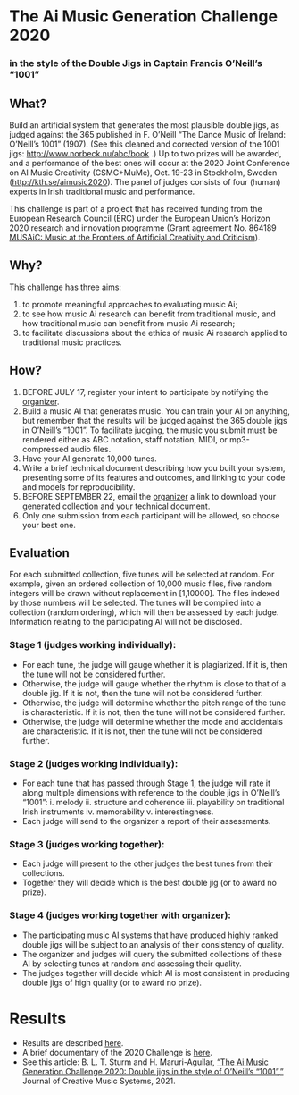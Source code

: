 # The Ai Music Generation Challenge 2020

### in the style of the Double Jigs in Captain Francis O’Neill’s “1001”
 
## What?
Build an artificial system that generates the most plausible double jigs, as judged against the 365 published in F. O’Neill “The Dance Music of Ireland: O’Neill’s 1001” (1907). (See this cleaned and corrected version of the 1001 jigs: http://www.norbeck.nu/abc/book .) Up to two prizes will be awarded, and a performance of the best ones will occur at the 2020 Joint Conference on AI Music Creativity (CSMC+MuMe), Oct. 19-23 in Stockholm, Sweden (http://kth.se/aimusic2020). The panel of judges consists of four (human) experts in Irish traditional music and performance.

This challenge is part of a project that has received funding from the European Research Council (ERC) under the European Union’s Horizon 2020 research and innovation programme (Grant agreement No. 864189 [MUSAiC: Music at the Frontiers of Artificial Creativity and Criticism](https://www.kth.se/is/tmh/speech-communication/musaic-music-at-the-frontiers-of-artificial-creativity-and-criticism-1.950539)).
 
## Why?
This challenge has three aims:
1. to promote meaningful approaches to evaluating music Ai;
2. to see how music Ai research can benefit from traditional music, and how traditional music can benefit from music Ai research;
3. to facilitate discussions about the ethics of music Ai research applied to traditional music practices.

## How?
1. BEFORE JULY 17, register your intent to participate by notifying the [organizer](mailto:bobs@kth.se?subject=Participation-in-the-Ai-Music-Generation-Challenge-2020).
2. Build a music AI that generates music. You can train your AI on anything, but remember that the results will be judged against the 365 double jigs in O’Neill’s “1001”. To facilitate judging, the music you submit must be rendered either as ABC notation,  staff notation, MIDI, or mp3-compressed audio files.
3. Have your AI generate 10,000 tunes. 
4. Write a brief technical document describing how you built your system, presenting some of its features and outcomes, and linking to your code and models for reproducibility.
5. BEFORE SEPTEMBER 22, email the [organizer](mailto:bobs@kth.se) a link to download your generated collection and your technical document.
7. Only one submission from each participant will be allowed, so choose your best one.

## Evaluation
For each submitted collection, five tunes will be selected at random. For example, given an ordered collection of 10,000 music files, five random integers will be drawn without replacement in [1,10000]. The files indexed by those numbers will be selected. The tunes will be compiled into a collection (random ordering), which will then be assessed by each judge. Information relating to the participating AI will not be disclosed.

### Stage 1 (judges working individually):
-	For each tune, the judge will gauge whether it is plagiarized. If it is, then the tune will not be considered further.
-	Otherwise, the judge will gauge whether the rhythm is close to that of a double jig. If it is not, then the tune will not be considered further.
-	Otherwise, the judge will determine whether the pitch range of the tune is characteristic. If it is not, then the tune will not be considered further.
-	Otherwise, the judge will determine whether the mode and accidentals are characteristic. If it is not, then the tune will not be considered further.

### Stage 2 (judges working individually):
-	For each tune that has passed through Stage 1, the judge will rate it along multiple dimensions with reference to the double jigs in O’Neill’s “1001”: 
i.	melody 
ii.	structure and coherence
iii.	playability on traditional Irish instruments 
iv.	memorability 
v.	interestingness.
-	Each judge will send to the organizer a report of their assessments.

### Stage 3 (judges working together):
-	Each judge will present to the other judges the best tunes from their collections.
-	Together they will decide which is the best double jig (or to award no prize).

### Stage 4 (judges working together with organizer):
-	The participating music AI systems that have produced highly ranked double jigs will be subject to an analysis of their consistency of quality.
- The organizer and judges will query the submitted collections of these AI by selecting tunes at random and assessing their quality.
- The judges together will decide which AI is most consistent in producing double jigs of high quality (or to award no prize).

# Results 
- Results are described [here](https://highnoongmt.wordpress.com/2020/11/20/the-ai-music-generation-challenge-2020-summary-and-results/). 
- A brief documentary of the 2020 Challenge is [here](https://youtu.be/KSoSyoEx6hc).
- See this article: B. L. T. Sturm and H. Maruri-Aguilar, [“The Ai Music Generation Challenge 2020: Double jigs in the style of O’Neill’s “1001”,”](https://www.jcms.org.uk/article/id/950/) Journal of Creative Music Systems, 2021.
